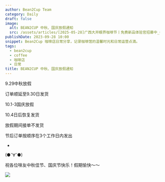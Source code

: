 ```yaml
---
author: Bean2Cup Team
category: Daily
draft: false
image:
  alt: BEAN2CUP 中秋、国庆放假通知
  src: /assets/articles/[2025-05-28]广西大开眼界咖啡节丨免费新品体验官招募中_02.jpg
publishDate: 2023-09-28 10:00
snippet: Bean2Cup 咖啡店日常分享，记录咖啡馆的温馨时光和日常运营点滴。
tags:
  - bean2cup
  - coffee
  - 咖啡店
  - 日常
title: BEAN2CUP 中秋、国庆放假通知
---
```


9.29中秋放假

订单顺延至9.30日发货

10.1-3国庆放假

10.4日后恢复发货

放假期间接单不发货

节后订单按顺序在3个工作日内发出

-

(●ˇ∀ˇ●)

祝各位啡友中秋佳节、国庆节快乐！假期愉快～～

![](/assets/articles/[2023-09-28]BEAN2CUP中秋国庆放假通知_03.jpg)
